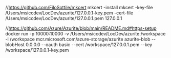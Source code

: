 //https://github.com/FiloSottile/mkcert
mkcert -install
mkcert -key-file /Users/msiccdev/LocDev/azurite/127.0.0.1-key.pem -cert-file /Users/msiccdev/LocDev/azurite/127.0.0.1.pem 127.0.0.1

//https://github.com/Azure/Azurite/blob/main/README.md#https-setup
docker run -p 10000:10000 -v /Users/msiccdev/LocDev/azurite:/workspace -l /workspace mcr.microsoft.com/azure-storage/azurite azurite-blob --blobHost 0.0.0.0 --oauth basic --cert /workspace/127.0.0.1.pem --key /workspace/127.0.0.1-key.pem 